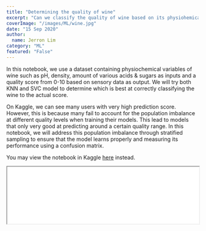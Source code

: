 ```yaml
---
title: "Determining the quality of wine"
excerpt: "Can we classify the quality of wine based on its physiohemical properties?"
coverImage: "/images/ML/wine.jpg"
date: "15 Sep 2020"
author:
  name: Jerron Lim
category: "ML"
featured: "False"
---
```


In this notebook, we use a dataset containing physiochemical variables of wine such as pH, density, amount of various acids & sugars as inputs and a quality score from 0-10 based on sensory data as output. We will try both KNN and SVC model to determine which is best at correctly classifying the wine to the actual score.

On Kaggle, we can see many users with very high prediction score. However, this is because many fail to account for the population imbalance at different quality levels when training their models. This lead to models that only very good at predicting around a certain quality range. In this notebook, we will address this population imbalance through stratified sampling to ensure that the model learns properly and measuring its performance using a confusion matrix.

You may view the notebook in Kaggle [here](https://www.kaggle.com/streetlamb/using-knn-and-svc-to-determine-wine-quality) instead.

<iframe src="/html_files/using-knn-and-svc-to-determine-wine-quality.html" onload="this.style.height=(this.contentWindow.document.body.scrollHeight+20)+'px';" style="width:100%"></iframe>
